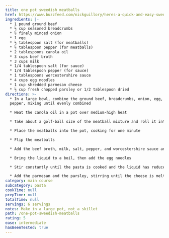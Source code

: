 ```yaml
---
title: one pot sweedish meatballs
href: https://www.buzzfeed.com/nickguillory/heres-a-quick-and-easy-swedish-meatball-pasta-dinner-that-yo?utm_term=.qtexxopnm.xsv779kej
ingredients: |-
  * 1 pound ground beef
  * ½ cup seasoned breadcrumbs
  * ½ finely minced onion
  * 1 egg
  * ½ tablespoon salt (for meatballs)
  * ½ tablespoon pepper (for meatballs)
  * 2 tablespoons canola oil
  * 3 cups beef broth
  * 3 cups milk
  * 1/4 tablespoon salt (for sauce)
  * 1/4 tablespoon pepper (for sauce)
  * 1 tablespoons worcestershire sauce
  * 4 cups egg noodles
  * 1 cup shredded parmesan cheese
  * ½ cup fresh chopped parsley or 1/2 tablespoon dried
directions: >-
  * In a large bowl, combine the ground beef, breadcrumbs, onion, egg, salt, and
  pepper, mixing until evenly combined

  * Heat the canola oil in a pot over medium-high heat

  * Take about a golf-ball size of the meatball mixture and roll it into balls

  * Place the meatballs into the pot, cooking for one minute

  * Flip the meatballs

  * Add the beef broth, milk, salt, pepper, and worcestershire sauce and give it a stir

  * Bring the liquid to a boil, then add the egg noodles

  * Stir constantly until the pasta is cooked and the liquid has reduced to a sauce that coats the noodles, about seven to eight minutes

  * Add the parmesan and the parsley, stirring until the cheese is melted
category: main course
subcategory: pasta
cookTime: null
prepTime: null
totalTime: null
servings: 6 servings
notes: Make in a large pot, not a skillet
path: /one-pot-sweedish-meatballs
rating: 5
ease: intermediate
hasBeenTested: true
---
```

